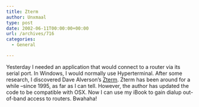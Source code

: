 ```yaml
---
title: Zterm
author: Unxmaal
type: post
date: 2002-06-11T00:00:00+00:00
url: /archives/716
categories:
  - General

---
```

Yesterday I needed an application that would connect to a router via its serial port. In Windows, I would normally use Hyperterminal. After some research, I discovered Dave Alverson&#8217;s [Zterm][1]. Zterm has been around for a while &#8211;since 1995, as far as I can tell. However, the author has updated the code to be compatible with OSX. Now I can use my iBook to gain dialup out-of-band access to routers. Bwahaha!

 [1]: http://homepage.mac.com/dalverson/zterm/